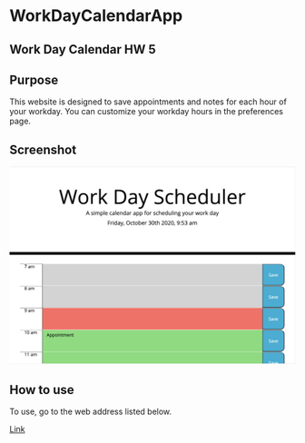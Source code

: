 # WorkDayCalendarApp

## Work Day Calendar HW 5

## Purpose

This website is designed to save appointments and notes for each hour of your workday. You can customize your workday hours in the preferences page.

## Screenshot

![Image](assets/images/homepage_screenshot.png "Homepage Screenshot")

## How to use

To use, go to the web address listed below.

[Link](https://calebkw91.github.io/WorkDayCalendarApp/)